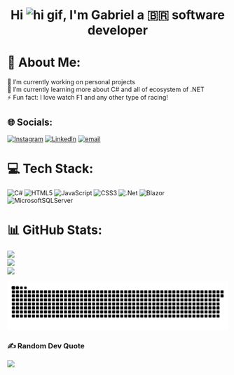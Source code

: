 <h1 align="center">
  Hi <img src="assets/images/Hi.gif" alt="hi gif" width="33">, I'm Gabriel a 🇧🇷 software developer
</h1>

# 💫 About Me:
🔭 I’m currently working on personal projects<br>🌱 I’m currently learning more about C# and all of ecosystem of .NET<br>⚡ Fun fact: I love watch F1 and any other type of racing!


## 🌐 Socials:
[![Instagram](https://img.shields.io/badge/Instagram-%23E4405F.svg?logo=Instagram&logoColor=white)](https://instagram.com/carrijo_ga) [![LinkedIn](https://img.shields.io/badge/LinkedIn-%230077B5.svg?logo=linkedin&logoColor=white)](https://linkedin.com/in/gabrielcarrijo) [![email](https://img.shields.io/badge/Email-D14836?logo=gmail&logoColor=white)](mailto:gabriel20carrijo@hotmail.com) 

# 💻 Tech Stack:
![C#](https://img.shields.io/badge/c%23-%23239120.svg?style=for-the-badge&logo=csharp&logoColor=white) ![HTML5](https://img.shields.io/badge/html5-%23E34F26.svg?style=for-the-badge&logo=html5&logoColor=white) ![JavaScript](https://img.shields.io/badge/javascript-%23323330.svg?style=for-the-badge&logo=javascript&logoColor=%23F7DF1E) ![CSS3](https://img.shields.io/badge/css3-%231572B6.svg?style=for-the-badge&logo=css3&logoColor=white) ![.Net](https://img.shields.io/badge/.NET-5C2D91?style=for-the-badge&logo=.net&logoColor=white) ![Blazor](https://img.shields.io/badge/blazor-%235C2D91.svg?style=for-the-badge&logo=blazor&logoColor=white) ![MicrosoftSQLServer](https://img.shields.io/badge/Microsoft%20SQL%20Server-CC2927?style=for-the-badge&logo=microsoft%20sql%20server&logoColor=white)
# 📊 GitHub Stats:
![](https://github-readme-stats.vercel.app/api?username=carrijoga&theme=shadow_red&hide_border=true&include_all_commits=false&count_private=false)<br/>
![](https://nirzak-streak-stats.vercel.app/?user=carrijoga&theme=shadow_red&hide_border=true)<br/>
![](https://github-readme-stats.vercel.app/api/top-langs/?username=carrijoga&theme=shadow_red&hide_border=true&include_all_commits=false&count_private=false&layout=compact)

<div style="text-align: center;">

  ![Snake animation](https://raw.githubusercontent.com/carrijoga/carrijoga/output/github-contribution-grid-snake-dark.svg)
  
</div>

### ✍️ Random Dev Quote
![](https://quotes-github-readme.vercel.app/api?type=horizontal&theme=dark)

<!-- Proudly created with GPRM ( https://gprm.itsvg.in ) -->
